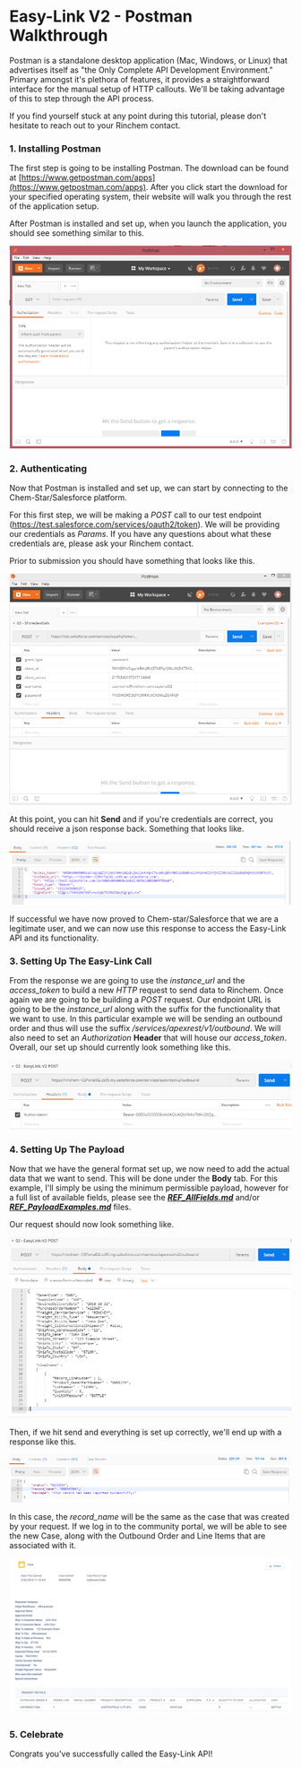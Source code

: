 # Easy-Link V2 - Postman Walkthrough

Postman is a standalone desktop application (Mac, Windows, or Linux) that advertises itself as "the Only Complete API Development Environment." Primary amongst it's plethora of features, it provides a straightforward interface for the manual setup of HTTP callouts. We'll be taking advantage of this to step through the API process.  

If you find yourself stuck at any point during this tutorial, please don't hesitate to reach out to your Rinchem contact.

### 1. Installing Postman

The first step is going to be installing Postman. The download can be found at [https://www.getpostman.com/apps](https://www.getpostman.com/apps). After you click start the download for your specified operating system, their website will walk you through the rest of the application setup.

After Postman is installed and set up, when you launch the application, you should see something similar to this.

![52155776071](/Resources/1521557760717.png)

### 2. Authenticating

Now that Postman is installed and set up, we can start by connecting to the Chem-Star/Salesforce platform. 

For this first step, we will be making a *POST* call to our test endpoint (https://test.salesforce.com/services/oauth2/token). We will be providing our credentials as *Params*. If you have any questions about what these credentials are, please ask your Rinchem contact.

Prior to submission you should have something that looks like this.

![52156357053](/Resources/1521563570533.png)

At this point, you can hit **Send** and if you're credentials are correct, you should receive a json response back. Something that looks like.

![52156400600](/Resources/1521564006002.png)

If successful we have now proved to Chem-star/Salesforce that we are a legitimate user, and we can now use this response to access the Easy-Link API and its functionality. 

### 3. Setting Up The Easy-Link Call

From the response we are going to use the *instance_url* and the *access_token* to build a new *HTTP* request to send data to Rinchem. Once again we are going to be building a *POST* request. Our endpoint URL is going to be the *instance_url* along with the suffix for the functionality that we want to use. In this particular example we will be sending an outbound order and thus will use the suffix */services/apexrest/v1/outbound*. We will also need to set an *Authorization* **Header** that will house our *access_token*. Overall, our set up should currently look something like this.

![52156467529](/Resources/1521564675295.png)

### 4. Setting Up The Payload

Now that we have the general format set up, we now need to add the actual data that we want to send. This will be done under the **Body** tab. For this example, I'll simply be using the minimum permissible payload, however for a full list of available fields, please see the  [***REF_AllFields.md***](REF_AllFields.md) and/or [***REF_PayloadExamples.md***](REF_PayloadExamples.md) files. 

Our request should now look something like.

![52156629878](/Resources/1521566298783.png)

Then, if we hit send and everything is set up correctly, we'll end up with a response like this.

![52156635746](/Resources/1521566357467.png)

In this case, the *record_name* will be the same as the case that was created by your request. If we log in to the community portal, we will be able to see the new Case, along with the Outbound Order and Line Items that are associated with it.

![52156700847](/Resources/1521567008473.png)

### 5. Celebrate

Congrats you've successfully called the Easy-Link API!
